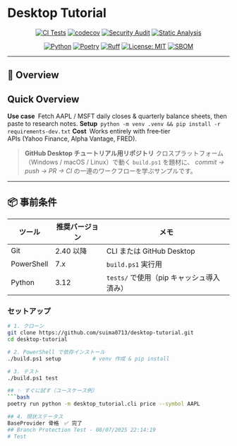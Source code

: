 # Desktop Tutorial

<!-- Status Badges -->
<div align="center">

[![CI Tests](https://github.com/suima0713/desktop-tutorial/actions/workflows/ci-tests.yml/badge.svg)](https://github.com/suima0713/desktop-tutorial/actions/workflows/ci-tests.yml)
[![codecov](https://codecov.io/gh/suima0713/desktop-tutorial/branch/main/graph/badge.svg)](https://codecov.io/gh/suima0713/desktop-tutorial)
[![Security Audit](https://github.com/suima0713/desktop-tutorial/actions/workflows/security-audit.yml/badge.svg)](https://github.com/suima0713/desktop-tutorial/actions/workflows/security-audit.yml)
[![Static Analysis](https://github.com/suima0713/desktop-tutorial/actions/workflows/static-analysis.yml/badge.svg)](https://github.com/suima0713/desktop-tutorial/actions/workflows/static-analysis.yml)

[![Python](https://img.shields.io/badge/python-3.9%20%7C%203.10%20%7C%203.11-blue)](https://www.python.org/)
[![Poetry](https://img.shields.io/endpoint?url=https://python-poetry.org/badge/v0.json)](https://python-poetry.org/)
[![Ruff](https://img.shields.io/endpoint?url=https://raw.githubusercontent.com/astral-sh/ruff/main/assets/badge/v2.json)](https://github.com/astral-sh/ruff)
[![License: MIT](https://img.shields.io/badge/License-MIT-yellow.svg)](https://opensource.org/licenses/MIT)
[![SBOM](https://img.shields.io/badge/SBOM-CycloneDX-blue)](https://github.com/suima0713/desktop-tutorial/actions/workflows/nightly-sbom.yml)

</div>

---

## 📖 Overview

## Quick Overview

**Use case** Fetch AAPL / MSFT daily closes & quarterly balance sheets, then paste to research notes.
**Setup** `python -m venv .venv && pip install -r requirements-dev.txt`
**Cost** Works entirely with free‑tier APIs (Yahoo Finance, Alpha Vantage, FRED).

> **GitHub Desktop チュートリアル用リポジトリ**
> クロスプラットフォーム（Windows / macOS / Linux）で動く `build.ps1` を題材に、
> *commit → push → PR → CI* の一連のワークフローを学ぶサンプルです。

---

## 📦 事前条件

| ツール | 推奨バージョン | メモ |
|--------|---------------|------|
| Git | 2.40 以降 | CLI または GitHub Desktop |
| PowerShell | 7.x | `build.ps1` 実行用 |
| Python | 3.12 | `tests/` で使用（pip キャッシュ導入済み） |

### セットアップ

```bash
# 1. クローン
git clone https://github.com/suima0713/desktop-tutorial.git
cd desktop-tutorial

# 2. PowerShell で依存インストール
./build.ps1 setup          # venv 作成 & pip install

# 3. テスト
./build.ps1 test

## ✨ すぐに試す（ユースケース例）
```bash
poetry run python -m desktop_tutorial.cli price --symbol AAPL

## 4. 現状ステータス
BaseProvider 骨格　✅ 完了
## Branch Protection Test - 08/07/2025 22:14:19
# Test
